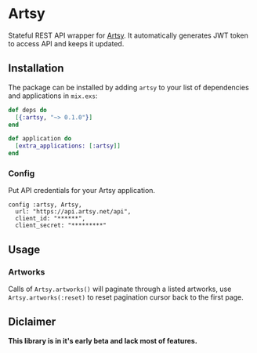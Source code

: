 # Artsy

Stateful REST API wrapper for [Artsy](https://developers.artsy.net/docs/artworks). It automatically generates JWT token to access API and keeps it updated.

## Installation

The package can be installed by adding `artsy` to your list of dependencies and applications in `mix.exs`:

```elixir
def deps do
  [{:artsy, "~> 0.1.0"}]
end

def application do
  [extra_applications: [:artsy]]
end
```

### Config

Put API credentials for your Artsy application.

```
config :artsy, Artsy,
  url: "https://api.artsy.net/api",
  client_id: "******",
  client_secret: "*********"
```

## Usage

### Artworks
Calls of `Artsy.artworks()` will paginate through a listed artworks, use `Artsy.artworks(:reset)` to reset pagination cursor back to the first page.

## Diclaimer

**This library is in it's early beta and lack most of features.**
